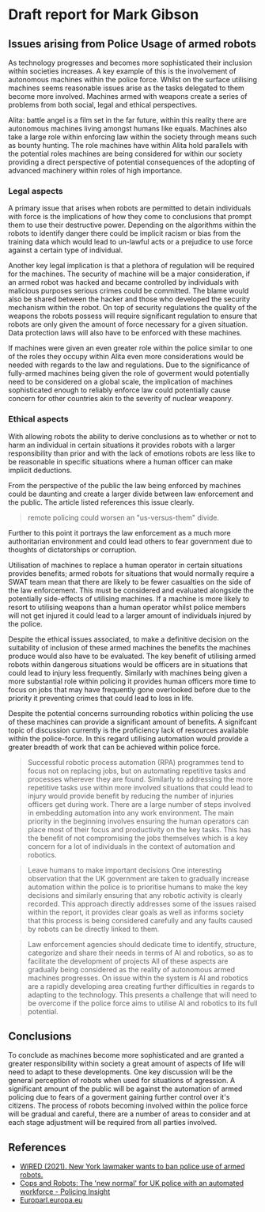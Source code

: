 # Draft report for Mark Gibson

## Issues arising from Police Usage of armed robots

As technology progresses and becomes more sophisticated their inclusion within societies increases. A key example of this is the involvement of autonomous machines within the police force. Whilst on the surface utilising machines seems reasonable issues arise as the tasks delegated to them become more involved. Machines armed with weapons create a series of problems from both social, legal and ethical perspectives.

Alita: battle angel is a film set in the far future, within this reality there are autonomous machines living amongst humans like equals. Machines also take a large role within enforcing law within the society through means such as bounty hunting. The role machines have within Alita hold parallels with the potential roles machines are being considered for within our society providing a direct perspective of potential consequences of the adopting of advanced machinery within roles of high importance.

### Legal aspects

A primary issue that arises when robots are permitted to detain individuals with force is the implications of how they come to conclusions that prompt them to use their destructive power. Depending on the algorithms within the robots to identify danger there could be implicit racism or bias from the training data which would lead to un-lawful acts or a prejudice to use force against a certain type of individual.

Another key legal implication is that a plethora of regulation will be required for the machines. The security of machine will be a major consideration, if an armed robot was hacked and became controlled by individuals with malicious purposes serious crimes could be committed. The blame would also be shared between the hacker and those who developed the security mechanism within the robot. On top of security regulations the quality of the weapons the robots possess will require significant regulation to ensure that robots are only given the amount of force necessary for a given situation. Data protection laws will also have to be enforced with these machines.

If machines were given an even greater role within the police similar to one of the roles they occupy within Alita even more considerations would be needed with regards to the law and regulations. Due to the significance of fully-armed machines being given the role of goverment would potentially need to be considered on a global scale, the implication of machines sophisticated enough to reliably enforce law could potentially cause concern for other countries akin to the severity of nuclear weaponry.

### Ethical aspects

With allowing robots the ability to derive conclusions as to whether or not to harm an individual in certain situations it provides robots with a larger responsibility than prior and with the lack of emotions robots are less like to be reasonable in specific situations where a human officer can make implicit deductions.

From the perspective of the public the law being enforced by machines could be daunting and create a larger divide between law enforcement and the public.
The article listed references this issue clearly.
> remote policing could worsen an "us-versus-them" divide.

Further to this point it portrays the law enforcement as a much more authoritarian environment and could lead others to fear government due to thoughts of dictatorships or corruption.

Utilisation of machines to replace a human operator in certain situations provides benefits; armed robots for situations that would normally require a SWAT team mean that there are likely to be fewer casualties on the side of the law enforcement. This must be considered and evaluated alongside the potentially side-effects of utilising machines. If a machine is more likely to resort to utilising weapons than a human operator whilst police members will not get injured it could lead to a larger amount of individuals injured by the police.

Despite the ethical issues associated, to make a definitive decision on the suitability of inclusion of these armed machines the benefits the machines produce would also have to be evaluated. The key benefit of utilising armed robots within dangerous situations would be officers are in situations that could lead to injury less frequently. Similarly with machines being given a more substantial role within policing it provides human officers more time to focus on jobs that may have frequently gone overlooked before due to the priority it preventing crimes that could lead to loss in life. 


Despite the potential concerns surrounding robotics within policing the use of these machines can provide a significant amount of benefits. A signifcant topic of discussion currently is the proficiency lack of resources available within the police-force. In this regard utilising automation would provide a greater breadth of work that can be achieved within police force.
> Successful robotic process automation (RPA) programmes tend to focus not on replacing jobs, but on automating repetitive tasks and processes wherever they are found. 
Similarly to addressing the more repetitive tasks use within more involved situations that could lead to injury would provide benefit by reducing the number of injuries officers get during work. There are a large number of steps involved in embedding automation into any work environment. The main priority in the beginning involves ensuring the human operators can place most of their focus and productivity on the key tasks. This has the benefit of not compromising the jobs themselves which is a key concern for a lot of individuals in the context of automation and robotics.

> Leave humans to make important decisions
One interesting observation that the UK government are taken to gradually increase automation within the police is to prioritise humans to make the key decisions and similarly ensuring that any robotic activity is clearly recorded. This approach directly addresses some of the issues raised within the report, it provides clear goals as well as informs society that this process is being considered carefully and any faults caused by robots can be directly linked to them.

>Law enforcement agencies should dedicate time to identify, structure, categorize
and share their needs in terms of AI and robotics, so as to facilitate the development
of projects
All of these aspects are gradually being considered as the reality of autonomous armed machines progresses. On issue within the system is AI and robotics are a rapidly developing area creating further difficulties in regards to adapting to the technology. This presents a challenge that will need to be overcome if the police force aims to utilise AI and robotics to its full potential. 

## Conclusions 

To conclude as machines become more sophisticated and are granted a greater responsibility within society a great amount of aspects of life will need to adapt to these developments. One key discussion will be the general perception of robots when used for situations of agression. A significant amount of the public will be against the automation of armed policing due to fears of a goverment gaining further control over it's citizens. The process of robots becoming involved within the police force will be gradual and careful, there are a number of areas to consider and at each stage adjustment will be required from all parties involved.

## References

* [WIRED (2021). New York lawmaker wants to ban police use of armed robots.](https://arstechnica.com/tech-policy/2021/03/new-york-lawmaker-wants-to-ban-police-use-of-armed-robots/, "Ban of Police using robots")‌‌
* [Cops and Robots: The 'new normal' for UK police with an automated workforce - Policing Insight‌‌](https://policinginsight.com/features/innovation/cops-and-robots-the-new-normal-for-uk-police-with-an-automated-workforce/‌)‌‌
* [Europarl.europa.eu‌‌](https://www.europarl.europa.eu/cmsdata/196207/UNICRI%20-%20Artificial%20intelligence%20and%20robotics%20for%20law%20enforcement.pdf
)
‌
